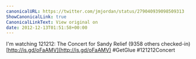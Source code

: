 ```yaml
---
canonicalURL: https://twitter.com/jmjordan/status/279040939098509313
ShowCanonicalLink: true
CanonicalLinkText: View original on
date: 2012-12-13T01:51:58+00:00
---
```

I'm watching 121212: The Concert for Sandy Relief (9358 others checked-in) [http://is.gd/oFaAMV](http://is.gd/oFaAMV) #GetGlue #121212Concert